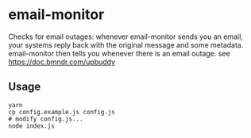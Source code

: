 # email-monitor
Checks for email outages: whenever email-monitor sends you an email, your systems reply back with the original message and some metadata. email-monitor then tells you whenever there is an email outage. see https://doc.bmndr.com/upbuddy

## Usage
```
yarn
cp config.example.js config.js
# modify config.js...
node index.js
```
